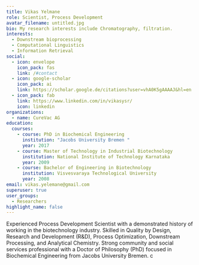 ```yaml
---
title: Vikas Yelmane
role: Scientist, Process Development
avatar_filename: untitled.jpg
bio: My research interests include Chromatography, filtration.
interests:
  - Downstream bioprocessing
  - Computational Linguistics
  - Information Retrieval
social:
  - icon: envelope
    icon_pack: fas
    link: /#contact
  - icon: google-scholar
    icon_pack: ai
    link: https://scholar.google.de/citations?user=vhA0K5gAAAAJ&hl=en
  - icon_pack: fab
    link: https://www.linkedin.com/in/vikasysr/
    icon: linkedin
organizations:
  - name: CureVac AG
education:
  courses:
    - course: PhD in Biochemical Engineering
      institution: "Jacobs University Bremen "
      year: 2017
    - course: Master of Technology in Industrial Biotechnology
      institution: National Institute of Technology Karnataka
      year: 2009
    - course: Bachelor of Engineering in Biotechnology
      institution: Visvesvaraya Technological University
      year: 2008
email: vikas.yelemane@gmail.com
superuser: true
user_groups:
  - Researchers
highlight_name: false
---
```

Experienced Process Development Scientist with a demonstrated history of working in the biotechnology industry. Skilled in Quality by Design, Research and Development (R&D), Process Optimization, Downstream Processing, and Analytical Chemistry. Strong community and social services professional with a Doctor of Philosophy (PhD) focused in Biochemical Engineering from Jacobs University Bremen. c